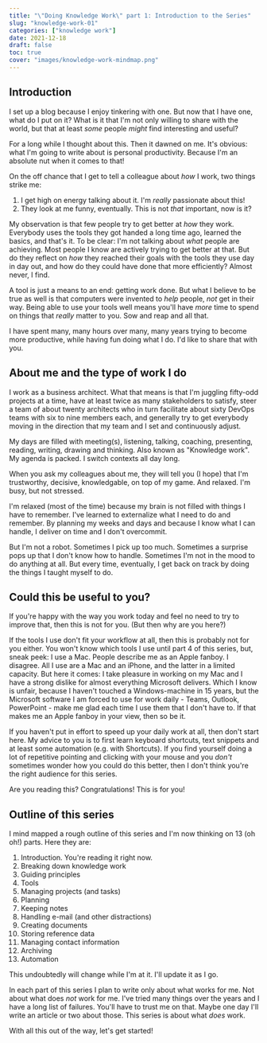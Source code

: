 ```yaml
---
title: "\"Doing Knowledge Work\" part 1: Introduction to the Series"
slug: "knowledge-work-01"
categories: ["knowledge work"]
date: 2021-12-18
draft: false
toc: true
cover: "images/knowledge-work-mindmap.png"
---
```

## Introduction

I set up a blog because I enjoy tinkering with one. But now that I have one, what do I put on it? What is it that I'm not only willing to share with the world, but that at least *some* people *might* find interesting and useful? 

For a long while I thought about this. Then it dawned on me. It's obvious: what I'm going to write about is personal productivity. Because I'm an absolute nut when it comes to that! 

On the off chance that I get to tell a colleague about *how* I work, two things strike me:

1. I get high on energy talking about it. I'm *really* passionate about this!
2. They look at me funny, eventually. This is not *that* important, now is it?

My observation is that few people try to get better at *how* they work. Everybody uses the tools they got handed a long time ago, learned the basics, and that's it. To be clear: I'm not talking about *what* people are achieving. Most people I know are actively trying to get better at that. But do they reflect on *how* they reached their goals with the tools they use day in day out, and how do they could have done that more efficiently? Almost never, I find.

A tool is just a means to an end: getting work done. But what I believe to be true as well is that computers were invented to *help* people, *not* get in their way. Being able to use your tools well means you'll have *more* time to spend on things that *really* matter to you. Sow and reap and all that.

I have spent many, many hours over many, many years trying to become more productive, while having fun doing what I do. I'd like to share that with you.

## About me and the type of work I do

I work as a business architect. What that means is that I'm juggling fifty-odd projects at a time, have at least twice as many stakeholders to satisfy, steer a team of about twenty architects who in turn facilitate about sixty DevOps teams with six to nine members each, and  generally try to get everybody moving in the direction that my team and I set and continuously adjust.

My days are filled with meeting(s), listening, talking, coaching, presenting, reading, writing, drawing and thinking. Also known as "Knowledge work". My agenda is packed. I switch contexts all day long.

When you ask my colleagues about me, they will tell you (I hope) that I'm trustworthy, decisive, knowledgable, on top of my game. And relaxed. I'm busy, but not stressed.

I'm relaxed (most of the time) because my brain is not filled with things I have to remember. I've learned to externalize what I need to do and remember. By planning my weeks and days and because I know what I can handle, I deliver on time and I don't overcommit.

But I'm not a robot. Sometimes I pick up too much. Sometimes a surprise pops up that I don't know how to handle. Sometimes I'm not in the mood to do anything at all. But every time, eventually, I get back on track by doing the things I taught myself to do.

## Could this be useful to you?

If you're happy with the way you work today and feel no need to try to improve that, then this is not for you. (But then why are you here?)

If the tools I use don't fit your workflow at all, then this is probably not for you either. You won't know which tools I use until part 4 of this series, but, sneak peek: I use a Mac. People describe me as an Apple fanboy. I disagree. All I use are a Mac and an iPhone, and the latter in a limited capacity. But here it comes: I take pleasure in working on my Mac and I have a strong dislike for almost everything Microsoft delivers. Which I know is unfair, because I haven't touched a Windows-machine in 15 years, but the Microsoft software I am forced to use for work daily - Teams, Outlook, PowerPoint - make me glad each time I use them that I don't have to. If that makes me an Apple fanboy in your view, then so be it.

If you haven't put in effort to speed up your daily work at all, then don't start here. My advice to you is to first learn keyboard shortcuts, text snippets and at least some automation (e.g. with Shortcuts). If you find yourself doing a lot of repetitive pointing and clicking with your mouse and you *don't* sometimes wonder how you could do this better, then I don't think you're the right audience for this series.

Are you reading this? Congratulations! This is for you!

## Outline of this series

I mind mapped a rough outline of this series and I'm now thinking on 13 (oh oh!) parts. Here they are:

1. Introduction. You're reading it right now.
2. Breaking down knowledge work
3. Guiding principles
4. Tools
5. Managing projects (and tasks)
6. Planning
7. Keeping notes
8. Handling e-mail (and other distractions)
9. Creating documents
10. Storing reference data
11. Managing contact information
12. Archiving
13. Automation

This undoubtedly will change while I'm at it. I'll update it as I go.

In each part of this series I plan to write only about what works for me. Not about what does *not* work for me. I've tried many things over the years and I have a long list of failures. You'll have to trust me on that. Maybe one day I'll write an article or two about those. This series is about what *does* work.

With all this out of the way, let's get started!

